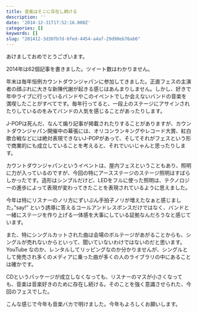 ```yaml
---
title: 音楽はそこに存在し続ける
description: ''
date: '2014-12-31T17:52:16.000Z'
categories: []
keywords: []
slug: "201412-3d30fb7d-6fed-4454-a4af-29d90eb76ab6"
---
```

あけましておめでとうございます。

2014年は62個記事を書きました。ツイート数はわかりません。

年末は毎年恒例カウントダウンジャパンに参加してきました。正直フェスの主演者の顔ぶれに大きな新陳代謝が起きる感じはあんまりしません。しかし、好きで年中ライブに行っているバンドやこのイベントでしか会えないバンドの音楽を満喫したことがすべてです。毎年行ってると、一段上のステージにアサインされたりしているのをみてバンドの人気を感じることがあったりします。

J-POPは死んだ、なんて煽り記事が掲載されたりすることがありますが、カウントダウンジャパン開催中の幕張には、オリコンランキングやレコード大賞、紅白歌合戦などには絶対表現できないJ-POPがあって、そしてそれがフェスという形で商業的にも成立していることを考えると、それでいいじゃんと思ったりします。

カウントダウンジャパンというイベントは、屋内フェスということもあり、照明に力が入っているのですが、今回の特にアースステージのステージ照明はすばらしかったです。造形はシンプルだけど、LEDをフルに使った照明は、テクノロジーの進歩によって表現が変わってきたことを表現されているように思えました。

今年は特にリスナーのノリ方にずいぶん手拍子ノリが増えたなぁと感じました。”say!” という誘導に答えるコールアンドレスポンスだけではなく、バンドと一緒にステージを作り上げる一体感を大事にしている証拠なんだろうなと感じています。

また、特にシングルカットされた曲は会場のボルテージがあがることからも、シングルが売れないからといって、聞いていないわけではないのだと思います。YouTube なのか、レンタルしてリッピングなのか分かりませんが、シングルとして発売され多くのメディアに乗った曲が多くの人のライブラリの中にあることは確かです。

CDというパッケージが成立しなくなっても、リスナーのマスが小さくなっても、音楽は音楽好きのために存在し続ける。そのことを強く意識させられた、今回のフェスでした。

こんな感じで今年も音楽バカで明けました。今年もよろしくお願いします。